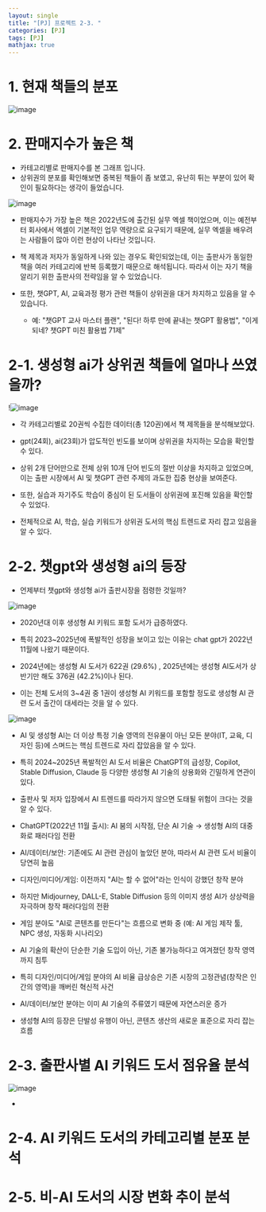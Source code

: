 ```yaml
---
layout: single
title: "[PJ] 프로젝트 2-3. "
categories: [PJ]
tags: [PJ]
mathjax: true
---
```


# 1. 현재 책들의 분포

![image](https://github.com/user-attachments/assets/13d2efbe-b448-4ebf-acd5-2d2d26b7c33c)


# 2. 판매지수가 높은 책

- 카테고리별로 판매지수를 본 그래프 입니다.
- 상위권의 분포를 확인해보면 중복된 책들이 좀 보였고, 유난히 튀는 부분이 있어 확인이 필요하다는 생각이 들었습니다.

![image](https://github.com/user-attachments/assets/0a45b147-b2ce-48e5-b71e-b589fdab7b09)

- 판매지수가 가장 높은 책은 2022년도에 출간된 실무 엑셀 책이었으며, 이는 예전부터 회사에서 엑셀이 기본적인 업무 역량으로 요구되기 때문에, 실무 엑셀을 배우려는 사람들이 많아 이런 현상이 나타난 것입니다.

- 책 제목과 저자가 동일하게 나와 있는 경우도 확인되었는데, 이는 출판사가 동일한 책을 여러 카테고리에 반복 등록했기 때문으로 해석됩니다. 따라서 이는 자기 책을 알리기 위한 출판사의 전략임을 알 수 있었습니다.

- 또한, 챗GPT, AI, 교육과정 평가 관련 책들이 상위권을 대거 차지하고 있음을 알 수 있습니다.

  - 예: "챗GPT 교사 마스터 플랜", "된다! 하루 만에 끝내는 챗GPT 활용법", "이게 되네? 챗GPT 미친 활용법 71제"

# 2-1. 생성형 ai가 상위권 책들에 얼마나 쓰였을까?

!![image](https://github.com/user-attachments/assets/47af10f2-7b8e-481c-aa35-ddb7f8358583)

- 각 카테고리별로 20권씩 수집한 데이터(총 120권)에서 책 제목들을 분석해보았다.

- gpt(24회), ai(23회)가 압도적인 빈도를 보이며 상위권을 차지하는 모습을 확인할 수 있다.

- 상위 2개 단어만으로 전체 상위 10개 단어 빈도의 절반 이상을 차지하고 있었으며, 이는 출판 시장에서 AI 및 챗GPT 관련 주제의 과도한 집중 현상을 보여준다.

- 또한, 실습과 자기주도 학습이 중심이 된 도서들이 상위권에 포진해 있음을 확인할 수 있었다.

- 전체적으로 AI, 학습, 실습 키워드가 상위권 도서의 핵심 트렌드로 자리 잡고 있음을 알 수 있다.

# 2-2. 챗gpt와 생성형 ai의 등장

- 언제부터 챗gpt와 생성형 ai가 출판시장을 점령한 것일까?
  
![image](https://github.com/user-attachments/assets/3dea489d-7a05-48d9-bccd-ecbbe0865571)


- 2020년대 이후 생성형 AI 키워드 포함 도서가 급증하였다.

- 특히 2023~2025년에 폭발적인 성장을 보이고 있는 이유는 chat gpt가 2022년 11월에 나왔기 때문이다. 
  
- 2024년에는 생성형 AI 도서가 622권 (29.6%) , 2025년에는 생성형 AI도서가 상반기만 해도 376권 (42.2%)이나 된다.

- 이는 전체 도서의 3~4권 중 1권이 생성형 AI 키워드를 포함할 정도로 생성형 AI 관련 도서 출간이 대세라는 것을 알 수 있다.

![image](https://github.com/user-attachments/assets/e713c36e-8e58-4605-b738-eec171fd6d0a)

- AI 및 생성형 AI는 더 이상 특정 기술 영역의 전유물이 아닌 모든 분야(IT, 교육, 디자인 등)에 스며드는 핵심 트렌드로 자리 잡았음을 알 수 있다.

- 특히 2024~2025년 폭발적인 AI 도서 비율은 ChatGPT의 급성장, Copilot, Stable Diffusion, Claude 등 다양한 생성형 AI 기술의 상용화와 긴밀하게 연관이 있다.

- 출판사 및 저자 입장에서 AI 트렌드를 따라가지 않으면 도태될 위험이 크다는 것을 알 수 있다.

- ChatGPT(2022년 11월 출시): AI 붐의 시작점, 단순 AI 기술 → 생성형 AI의 대중화로 패러다임 전환

- AI/데이터/보안: 기존에도 AI 관련 관심이 높았던 분야, 따라서 AI 관련 도서 비율이 당연히 높음

- 디자인/미디어/게임: 이전까지 "AI는 할 수 없어"라는 인식이 강했던 창작 분야

- 하지만 Midjourney, DALL-E, Stable Diffusion 등의 이미지 생성 AI가 상상력을 자극하며 창작 패러다임의 전환

- 게임 분야도 "AI로 콘텐츠를 만든다"는 흐름으로 변화 중 (예: AI 게임 제작 툴, NPC 생성, 자동화 시나리오)

- AI 기술의 확산이 단순한 기술 도입이 아닌, 기존 불가능하다고 여겨졌던 창작 영역까지 침투

- 특히 디자인/미디어/게임 분야의 AI 비율 급상승은 기존 시장의 고정관념(창작은 인간의 영역)을 깨버린 혁신적 사건

- AI/데이터/보안 분야는 이미 AI 기술의 주류였기 때문에 자연스러운 증가

- 생성형 AI의 등장은 단발성 유행이 아닌, 콘텐츠 생산의 새로운 표준으로 자리 잡는 흐름



# 2-3. 출판사별 AI 키워드 도서 점유율 분석

![image](https://github.com/user-attachments/assets/46e3c646-ab1b-404e-8882-8d3f68cbd8b7)

- 


# 2-4. AI 키워드 도서의 카테고리별 분포 분석

# 2-5. 비-AI 도서의 시장 변화 추이 분석
